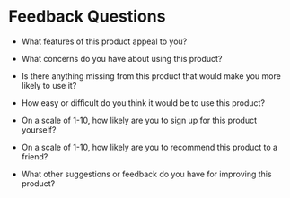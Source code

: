# Feedback Questions

- What features of this product appeal to you?

- What concerns do you have about using this product?

- Is there anything missing from this product that would make you more likely to use it?

- How easy or difficult do you think it would be to use this product?

- On a scale of 1-10, how likely are you to sign up for this product yourself?

- On a scale of 1-10, how likely are you to recommend this product to a friend?

- What other suggestions or feedback do you have for improving this product?

